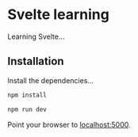 # Svelte learning

Learning Svelte...

## Installation

Install the dependencies...

```bash
npm install
```


```bash
npm run dev
```

Point your browser to [localhost:5000](http://localhost:5000).

